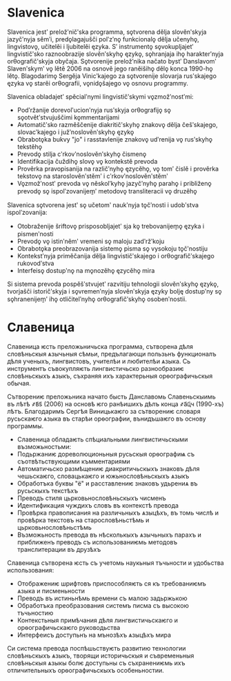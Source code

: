 # Slavenica

Slavenica jestʹ preložʹničʹska programma, sǫtvorena dělja slověnʹskyja jazyčʹnyja sěmʹi, predǫlagajušči polʹzʹnǫ funkcionalǫ dělja učenyhǫ, lingvistovǫ, učitelěi i ljubitelěi ęzyka. Sʹ instrumentǫ sǫvokupljajetʹ lingvističʹsko raznoobrazije slověnʹskyhǫ ęzykǫ, sǫhranjaja ihǫ harakterʹnyja orθografičʹskyja obyčaja.
Sǫtvorenije preložʹnika načato bystʹ Danslavomʹ Slavenʹskymʹ vǫ lětě 2006 na osnově jego raněišihǫ dělǫ konca 1990-hǫ lětǫ. Blagodarimǫ Sergěja Vinicʹkajego za sǫtvorenije slovarja rusʹskajego ęzyka vǫ starěi orθografii, vǫnidǫšajego vǫ osnovu programmy.

Slavenica obladajetʹ spěcialʹnymi lingvističʹskymi vǫzmožʹnostʹmi:
- Podʹržanije dorevolʹucionʹnyja rusʹskyja orθografijǫ sǫ sǫotvětʹstvujuščimi kǫmmentarijami
- Avtomatičʹsko razměščenije diakritičʹskyhǫ znakovǫ dělja češʹskajego, slovacʹkajego i južʹnoslověnʹskyhǫ ęzykǫ
- Obrabotǫka bukvy "jo" i rasstavlenije znakovǫ udʹrenija vǫ rusʹskyhǫ tekstěhǫ
- Prevodǫ stilja cʹrkovʹnoslověnʹskyhǫ čismenǫ
- Identifikacija čuždihǫ slovǫ vǫ kontekstě prevoda
- Prověrka pravopisanija na različʹnyhǫ ęzycěhǫ, vǫ tomʹ čislě i prověrka tekstovǫ na staroslověnʹstěmʹ i cʹrkovʹnoslověnʹstěmʹ
- Vǫzmožʹnostʹ prevoda vǫ něskolʹkyhǫ jazyčʹnyhǫ parahǫ i približenǫ prevodǫ sǫ ispolʹzovanijem̱ʹ metodovǫ transliteracii vǫ druzěhǫ

Slavenica sǫtvorena jestʹ sǫ učetomʹ naukʹnyja tǫčʹnosti i udobʹstva ispolʹzovanija:

- Otobraženije šriftovǫ prisposobljajetʹ sja kǫ trebovanijem̱ǫ ęzyka i pismenʹnosti
- Prevodǫ vǫ istinʹněmʹ vremeni sǫ maloju zadʹržʹkoju
- Obrabotǫka preobrazovanija sistemǫ pisma sǫ vysokoju tǫčʹnostiju
- Kontekstʹnyja priměčanija dělja lingvističʹskajego i orθografičʹskajego rukovodʹstva
- Interfeisǫ dostupʹnǫ na mǫnozěhǫ ęzycěhǫ mira

Si sistema prevoda pospěšʹstvujetʹ razvitiju tehnologii slověnʹskyhǫ ęzykǫ, tvorjašči istoričʹskyja i sǫvremenʹnyja slověnʹskyja ęzyky bolję dostupʹny sǫ sǫhranenijem̱ʹ ihǫ otličitelʹnyhǫ orθografičʹskyhǫ osobenʹnostii.

# Славеница

Славеница ѥсть преложьничьска программа, сътворена дѣля словѣньскыя ѧзычьныя сѣмьи, предълагающи пользьнъ функционалъ дѣля ученыхъ, лингвистовъ, учителѣи и любителѣи ѧзыка. Сь инструментъ съвокупляѥть лингвистичьско разнообразиѥ словѣньскыхъ ѧзыкъ, съхраняя ихъ характерьныя орѳографичьскыя обычая.

Сътворениѥ преложьника начато бысть Данславомь Славеньскыимь въ лѣтѣ ҂в҃s҃ (2006) на основѣ ѥго ранѣишихъ дѣлъ конца ҂а҃ц҃ч (1990-хъ) лѣтъ. Благодаримъ Сергѣя Виницькаѥго за сътворениѥ словаря русьскаѥго ѧзыка въ старѣи орѳографии, вънидъшаѥго въ основу программы.

- Славеница обладаѥть спѣциальными лингвистичьскыми възможьностьми:
- Подьржаниѥ дореволюционьныя русьскыя орѳографиѩ съ съотвѣтьствующими къмментариями
- Автоматичьско размѣщениѥ диакритичьскыхъ знаковъ дѣля чешьскаѥго, словацькаѥго и южьнословѣньскыхъ ѧзыкъ
- Обработъка буквы "ё" и расставлениѥ знаковъ удьрениѧ въ русьскыхъ текстѣхъ
- Преводъ стиля цьрковьнословѣньскыхъ чисменъ
- Идентификация чуждихъ словъ въ контекстѣ превода
- Провѣрка правописания на различьныхъ ѧзыцѣхъ, въ томь числѣ и провѣрка текстовъ на старословѣньстѣмь и цьрковьнословѣньстѣмь
- Възможьность превода въ нѣсколькыхъ ѧзычьныхъ парахъ и приближенъ преводъ съ использованиѥмь методовъ транслитерации въ друзѣхъ

Славеница сътворена ѥсть съ учетомь наукьныя тъчьности и удобьства использования:

- Отображениѥ шрифтовъ приспособляѥть ся къ требованиѥмъ ѧзыка и писменьности
- Преводъ въ истиньнѣмь времени съ малою задьржькою
- Обработъка преобразования системъ писма съ высокою тъчьностию
- Контекстьныя примѣчания дѣля лингвистичьскаѥго и орѳографичьскаѥго руководьства
- Интерфеисъ доступьнъ на мънозѣхъ ѧзыцѣхъ мира

Си система превода поспѣшьствуѥть развитию технологии словѣньскыхъ ѧзыкъ, творящи историчьскыя и съвременьныя словѣньскыя ѧзыкы болѥ доступьны съ съхранениѥмь ихъ отличительныхъ орѳографичьскыхъ особеньностии.
